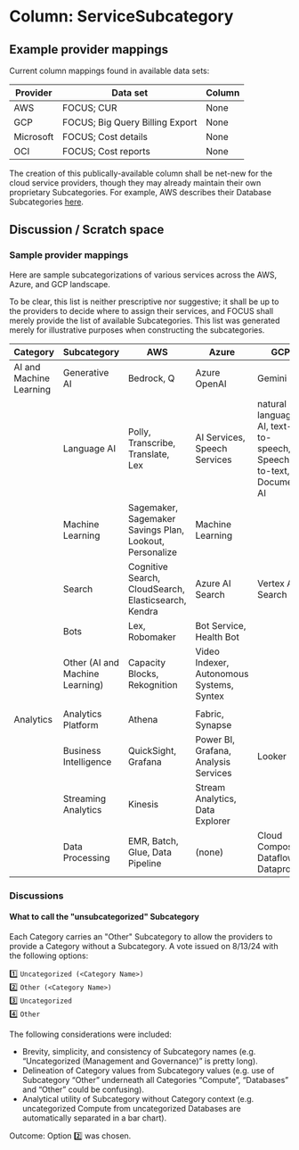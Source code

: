 # Column: ServiceSubcategory

## Example provider mappings

Current column mappings found in available data sets:

| Provider  | Data set                 | Column                                     |
| --------- | ------------------------ | ------------------------------------------ |
| AWS       | FOCUS; CUR                      | None                                       |
| GCP       | FOCUS; Big Query Billing Export | None                                       |
| Microsoft | FOCUS; Cost details             | None |
| OCI | FOCUS; Cost reports | None |

The creation of this publically-available column shall be net-new for the cloud service providers, though they may already maintain their own proprietary Subcategories.  For example, AWS describes their Database Subcategories [here](https://docs.aws.amazon.com/whitepapers/latest/aws-overview/database.html).

## Discussion / Scratch space

### Sample provider mappings
Here are sample subcategorizations of various services across the AWS, Azure, and GCP landscape.

To be clear, this list is neither prescriptive nor suggestive; it shall be up to the providers to decide where to assign their services, and FOCUS shall merely provide the list of available Subcategories.  This list was generated merely for illustrative purposes when constructing the subcategories.

| Category                | Subcategory                     | AWS                                                     | Azure                                     | GCP                                                              |
| ----------------------- | ------------------------------- | ------------------------------------------------------- | ----------------------------------------- | ---------------------------------------------------------------- |
| AI and Machine Learning | Generative AI                   | Bedrock, Q                                              | Azure OpenAI                              | Gemini                                                           |
|                         | Language AI                     | Polly, Transcribe, Translate, Lex                       | AI Services, Speech Services              | natural language AI, text-to-speech, Speech-to-text, Document AI |
|                         | Machine Learning                | Sagemaker, Sagemaker Savings Plan, Lookout, Personalize | Machine Learning                          |                                                                  |
|                         | Search                          | Cognitive Search, CloudSearch, Elasticsearch, Kendra    | Azure AI Search                           | Vertex AI Search                                                 |
|                         | Bots                            | Lex, Robomaker                                          | Bot Service, Health Bot                   |                                                                  |
|                         | Other (AI and Machine Learning) | Capacity Blocks, Rekognition                            | Video Indexer, Autonomous Systems, Syntex |                                                                  |
|                         |                                 |                                                         |                                           |                                                                  |
| Analytics               | Analytics Platform              | Athena                                                  | Fabric, Synapse                           |                                                                  |
|                         | Business Intelligence           | QuickSight, Grafana                                     | Power BI, Grafana, Analysis Services      | Looker                                                           |
|                         | Streaming Analytics             | Kinesis                                                 | Stream Analytics, Data Explorer           |                                                                  |
|                         | Data Processing                 | EMR, Batch, Glue, Data Pipeline                         | (none)                                    | Cloud Composer, Dataflow, Dataproc                               |


### Discussions

#### What to call the "unsubcategorized" Subcategory

Each Category carries an "Other" Subcategory to allow the providers to provide a Category without a Subcategory.  A vote issued on 8/13/24 with the following options:

:one: `Uncategorized (<Category Name>)`  
:two: `Other (<Category Name>)`  
:three: `Uncategorized`  
:four: `Other`  

The following considerations were included:

- Brevity, simplicity, and consistency of Subcategory names (e.g. “Uncategorized (Management and Governance)” is pretty long).
- Delineation of Category values from Subcategory values (e.g. use of Subcategory “Other” underneath all Categories “Compute”, “Databases” and “Other” could be confusing).
- Analytical utility of Subcategory without Category context (e.g. uncategorized Compute from uncategorized Databases are automatically separated in a bar chart).

Outcome: Option :two: was chosen.






